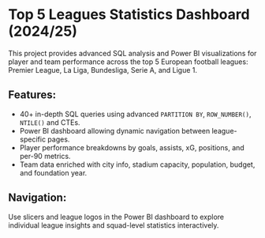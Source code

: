 # Top 5 Leagues Statistics Dashboard (2024/25)

This project provides advanced SQL analysis and Power BI visualizations for player and team performance across the top 5 European football leagues: Premier League, La Liga, Bundesliga, Serie A, and Ligue 1.

## Features:
- 40+ in-depth SQL queries using advanced `PARTITION BY`, `ROW_NUMBER()`, `NTILE()` and CTEs.
- Power BI dashboard allowing dynamic navigation between league-specific pages.
- Player performance breakdowns by goals, assists, xG, positions, and per-90 metrics.
- Team data enriched with city info, stadium capacity, population, budget, and foundation year.

## Navigation:
Use slicers and league logos in the Power BI dashboard to explore individual league insights and squad-level statistics interactively.
